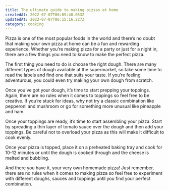 ```yaml
---
title: The ultimate guide to making pizzas at home
createdAt: 2022-07-07T06:05:40.053Z
updatedAt: 2022-07-07T06:15:16.227Z
category: cooking
---
```


Pizza is one of the most popular foods in the world and there’s no doubt that making your own pizza at home can be a fun and rewarding experience. Whether you’re making pizza for a party or just for a night in, there are a few things you need to know to make the perfect pizza.

The first thing you need to do is choose the right dough. There are many different types of dough available at the supermarket, so take some time to read the labels and find one that suits your taste. If you’re feeling adventurous, you could even try making your own dough from scratch.

Once you’ve got your dough, it’s time to start prepping your toppings. Again, there are no rules when it comes to toppings so feel free to be creative. If you’re stuck for ideas, why not try a classic combination like pepperoni and mushroom or go for something more unusual like pineapple and ham.

Once your toppings are ready, it’s time to start assembling your pizza. Start by spreading a thin layer of tomato sauce over the dough and then add your toppings. Be careful not to overload your pizza as this will make it difficult to cook evenly.

Once your pizza is topped, place it on a preheated baking tray and cook for 10-12 minutes or until the dough is cooked through and the cheese is melted and bubbling.

And there you have it, your very own homemade pizza! Just remember, there are no rules when it comes to making pizza so feel free to experiment with different doughs, sauces and toppings until you find your perfect combination.
